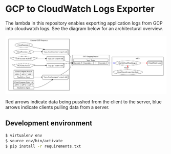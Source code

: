 # GCP to CloudWatch Logs Exporter

The lambda in this repository enables exporting application logs from GCP into cloudwatch logs. See the diagram below for an architectural overview.

![tree!](https://github.com/HumanCellAtlas/logs/blob/master/static/gcp-exporter.png?raw=true)

Red arrows indicate data being pusshed from the client to the server, blue arrows indicate clients pulling data from a server.

## Development environment

```bash
$ virtualenv env
$ source env/bin/activate
$ pip install -r requirements.txt
```
